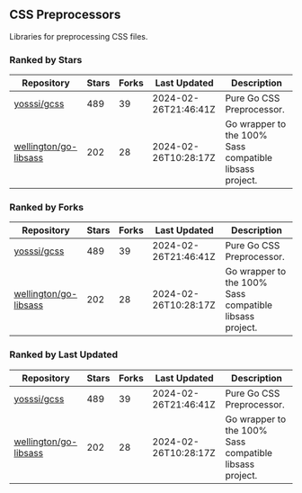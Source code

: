 ## CSS Preprocessors

Libraries for preprocessing CSS files.

### Ranked by Stars

| Repository | Stars | Forks | Last Updated | Description | 
|------------|-------|-------|--------------|-------------|
| [yosssi/gcss](https://github.com/yosssi/gcss) | 489 | 39 | 2024-02-26T21:46:41Z |  Pure Go CSS Preprocessor. |
| [wellington/go-libsass](https://github.com/wellington/go-libsass) | 202 | 28 | 2024-02-26T10:28:17Z |  Go wrapper to the 100% Sass compatible libsass project. |

### Ranked by Forks

| Repository | Stars | Forks | Last Updated | Description | 
|------------|-------|-------|--------------|-------------|
| [yosssi/gcss](https://github.com/yosssi/gcss) | 489 | 39 | 2024-02-26T21:46:41Z |  Pure Go CSS Preprocessor. |
| [wellington/go-libsass](https://github.com/wellington/go-libsass) | 202 | 28 | 2024-02-26T10:28:17Z |  Go wrapper to the 100% Sass compatible libsass project. |

### Ranked by Last Updated

| Repository | Stars | Forks | Last Updated | Description | 
|------------|-------|-------|--------------|-------------|
| [yosssi/gcss](https://github.com/yosssi/gcss) | 489 | 39 | 2024-02-26T21:46:41Z |  Pure Go CSS Preprocessor. |
| [wellington/go-libsass](https://github.com/wellington/go-libsass) | 202 | 28 | 2024-02-26T10:28:17Z |  Go wrapper to the 100% Sass compatible libsass project. |

